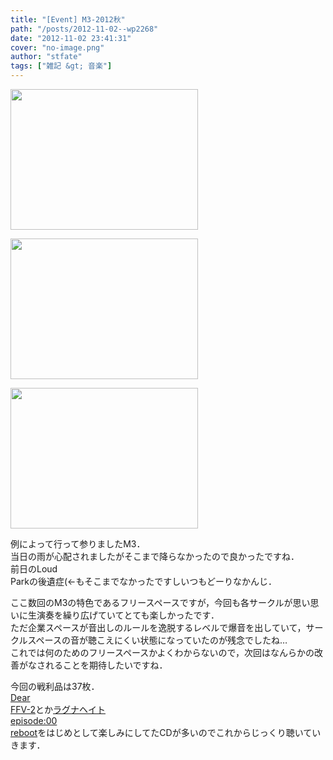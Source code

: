 ```yaml
---
title: "[Event] M3-2012秋"
path: "/posts/2012-11-02--wp2268"
date: "2012-11-02 23:41:31"
cover: "no-image.png"
author: "stfate"
tags: ["雑記 &gt; 音楽"]
---
```


<style type="text/css">
<!--
p {white-space: pre-wrap};
-->
</style>

<a href="http://stfate.net/wp-content/uploads/2012/11/b2b1e670c6e15bcb97200ff6e7b40cc9.jpg"><img src="http://stfate.net/wp-content/uploads/2012/11/b2b1e670c6e15bcb97200ff6e7b40cc9-300x225.jpg" alt="" title="写真 2012-10-29 0 14 16" width="300" height="225" class="alignnone size-medium wp-image-2269" /></a>

<a href="http://stfate.net/wp-content/uploads/2012/11/f19080c56d79f3a38c73fc7ecf8e29a1.jpg"><img src="http://stfate.net/wp-content/uploads/2012/11/f19080c56d79f3a38c73fc7ecf8e29a1-300x225.jpg" alt="" title="写真 2012-10-29 0 15 54" width="300" height="225" class="alignnone size-medium wp-image-2270" /></a>

<a href="http://stfate.net/wp-content/uploads/2012/11/779e2343a33e23891c0ff587cba10fff.jpg"><img src="http://stfate.net/wp-content/uploads/2012/11/779e2343a33e23891c0ff587cba10fff-300x225.jpg" alt="" title="写真 2012-10-29 0 16 37" width="300" height="225" class="alignnone size-medium wp-image-2271" /></a>

例によって行って参りましたM3．
当日の雨が心配されましたがそこまで降らなかったので良かったですね．
前日のLoud Parkの後遺症(←もそこまでなかったですしいつもどーりなかんじ．

ここ数回のM3の特色であるフリースペースですが，今回も各サークルが思い思いに生演奏を繰り広げていてとても楽しかったです．
ただ企業スペースが音出しのルールを逸脱するレベルで爆音を出していて，サークルスペースの音が聴こえにくい状態になっていたのが残念でしたね…
これでは何のためのフリースペースかよくわからないので，次回はなんらかの改善がなされることを期待したいですね．

今回の戦利品は37枚．
<a href="http://www.zephyr-cradle.info/db/index.php/Dear_FFV-2" target="_blank">Dear FFV-2</a>とか<a href="http://earthj.net/" target="_blank">ラグナヘイト episode:00 reboot</a>をはじめとして楽しみにしてたCDが多いのでこれからじっくり聴いていきます．
